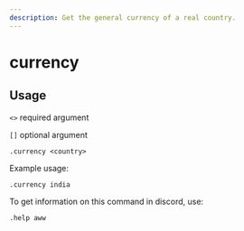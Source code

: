 ```yaml
---
description: Get the general currency of a real country.
---
```


# currency

## Usage

`<>` required argument

`[]` optional argument

```text
.currency <country>
```

Example usage:

`.currency india`

To get information on this command in discord, use:

`.help aww`


